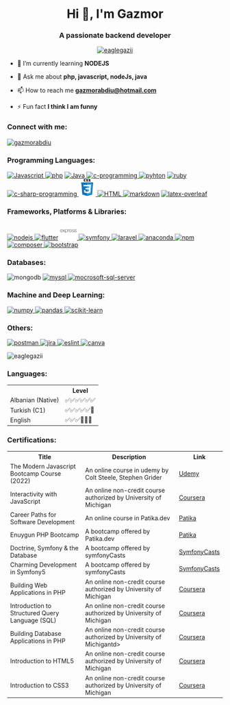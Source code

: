 <h1 align="center">Hi 👋, I'm Gazmor</h1>
<h3 align="center">A passionate backend developer</h3>


<p align="center"> <a href="https://github.com/ryo-ma/github-profile-trophy"><img src="https://github-profile-trophy.vercel.app/?username=eaglegazii" alt="eaglegazii" /></a> </p>


- 🌱 I’m currently learning **NODEJS**

- 💬 Ask me about **php, javascript, nodeJs, java**

- 📫 How to reach me **gazmorabdiu@hotmail.com**

- ⚡ Fun fact **I think I am funny**

<h3 align="left">Connect with me:</h3>
<p align="left">
<a href="https://linkedin.com/in/gazmorabdiu" target="blank"><img align="center" src="https://raw.githubusercontent.com/rahuldkjain/github-profile-readme-generator/master/src/images/icons/Social/linked-in-alt.svg" alt="gazmorabdiu" height="30" width="40" /></a>
</p>


<h3 align="left">Programming Languages: </h3>

<p align="left"><a href="https://developer.mozilla.org/en-US/docs/Web/JavaScript" target="_blank" rel="noreferrer"> <img src="https://upload.wikimedia.org/wikipedia/commons/6/6a/JavaScript-logo.png" alt="Javascript" width="40" height="40"/> </a> <a href="https://www.php.net/docs.php" target="_blank" rel="noreferrer"> <img src="https://upload.wikimedia.org/wikipedia/commons/thumb/2/27/PHP-logo.svg/711px-PHP-logo.svg.png?20180502235434" alt="php" width="80" height="40"/></a> <a href="https://docs.oracle.com/en/java/" target="_blank" rel="noreferrer"> <img src="https://upload.wikimedia.org/wikipedia/en/thumb/3/30/Java_programming_language_logo.svg/320px-Java_programming_language_logo.svg.png" alt="Java" width="30" height="40"/> </a> <a href="https://devdocs.io/c/" target="_blank" rel="noreferrer"> <img src="https://upload.wikimedia.org/wikipedia/commons/1/18/C_Programming_Language.svg" alt="c-programming" width="40" height="40"/> </a> <a href="https://docs.python.org/3/" target="_blank" rel="noreferrer"> <img src="https://upload.wikimedia.org/wikipedia/commons/thumb/c/c3/Python-logo-notext.svg/800px-Python-logo-notext.svg.png" alt="pyhton" width="40" height="40"/></a> <a href="https://www.ruby-lang.org/en/documentation/" target="_blank" rel="noreferrer"> <img src="https://upload.wikimedia.org/wikipedia/commons/thumb/7/73/Ruby_logo.svg/800px-Ruby_logo.svg.png" alt="ruby" width="40" height="40"/> </a> <a href="https://learn.microsoft.com/en-us/dotnet/csharp/" target="_blank" rel="noreferrer"> <img src="https://seeklogo.com/images/C/c-sharp-c-logo-02F17714BA-seeklogo.com.png" alt="c-sharp-programming" width="40" height="40"/> </a><a href="https://developer.mozilla.org/en-US/docs/Web/CSS" target="_blank" rel="noreferrer"> <img src="https://raw.githubusercontent.com/devicons/devicon/master/icons/css3/css3-original-wordmark.svg" alt="css3" width="40" height="40"/> </a><a href="https://developer.mozilla.org/en-US/docs/Glossary/HTML5" target="_blank" rel="noreferrer"> <img src="https://upload.wikimedia.org/wikipedia/commons/thumb/6/61/HTML5_logo_and_wordmark.svg/800px-HTML5_logo_and_wordmark.svg.png" alt="HTML" width="40" height="40"/> </a> <a href="https://www.markdownguide.org/basic-syntax/" target="_blank" rel="noreferrer"> <img src="https://upload.wikimedia.org/wikipedia/commons/thumb/4/48/Markdown-mark.svg/1024px-Markdown-mark.svg.png" alt="markdown" width="40" height="40"/></a> <a href="https://www.overleaf.com/learn" target="_blank" rel="noreferrer"> <img src="https://images.ctfassets.net/nrgyaltdicpt/2OlBbaO7oEFSmTVpreHlkb/66a1b6eb1a10b372557ddbdd0e7099c7/ologo_square_colour_green_bg.png" alt="latex-overleaf" width="40" height="40"/></a> </p>
  
  

<h3 align="left">Frameworks, Platforms & Libraries:</h3>



 <p align="left">  <a href="https://nodejs.org" target="_blank" rel="noreferrer"> <img src="https://upload.wikimedia.org/wikipedia/commons/thumb/d/d9/Node.js_logo.svg/1024px-Node.js_logo.svg.png" alt="nodejs" width="60" height="40"/> </a> <a href="https://flutter.dev" target="_blank" rel="noreferrer"> <img src="https://www.vectorlogo.zone/logos/flutterio/flutterio-icon.svg" alt="flutter" width="40" height="40"/></a> <a href="https://expressjs.com" target="_blank" rel="noreferrer"> <img src="https://raw.githubusercontent.com/devicons/devicon/master/icons/express/express-original-wordmark.svg" alt="express" width="40" height="40"/> </a>  <a href="https://symfony.com/doc/current/index.html" target="_blank" rel="noreferrer"> <img src="https://symfony.com/logos/symfony_black_03.png" alt="symfony" width="40" height="40"/> </a>   <a href="https://laravel.com/docs/9.x/installation" target="_blank" rel="noreferrer"> <img src="https://upload.wikimedia.org/wikipedia/commons/thumb/9/9a/Laravel.svg/800px-Laravel.svg.png" alt="laravel" width="40" height="40"/> </a> <a href="https://docs.anaconda.com/" target="_blank" rel="noreferrer"> <img src="https://upload.wikimedia.org/wikipedia/en/c/cd/Anaconda_Logo.png" alt="anaconda" width="60" height="40"/> </a>  <a href="https://docs.npmjs.com/" target="_blank" rel="noreferrer"> <img src="https://upload.wikimedia.org/wikipedia/commons/thumb/d/db/Npm-logo.svg/1920px-Npm-logo.svg.png" alt="npm" width="60" height="40"/> </a> <a href="https://getcomposer.org/doc/" target="_blank" rel="noreferrer"> <img src="https://upload.wikimedia.org/wikipedia/commons/2/26/Logo-composer-transparent.png" alt="composer" width="40" height="40"/> </a> <a href="https://getbootstrap.com/docs/5.2/getting-started/introduction/" target="_blank" rel="noreferrer"> <img src="https://upload.wikimedia.org/wikipedia/commons/thumb/b/b2/Bootstrap_logo.svg/800px-Bootstrap_logo.svg.png" alt="bootstrap" width="50" height="40"/> </a> 
  
  <p>
  
<h3 align="left">Databases:</h3>
<p align="left><a href="https://www.mongodb.com/docs/" target="_blank" rel="noreferrer"> <img src="https://upload.wikimedia.org/wikipedia/commons/thumb/9/93/MongoDB_Logo.svg/1920px-MongoDB_Logo.svg.png" alt="mongodb" width="100" height="40"/> </a> <a href="https://dev.mysql.com/doc/" target="_blank" rel="noreferrer"> <img src="https://upload.wikimedia.org/wikipedia/en/thumb/d/dd/MySQL_logo.svg/800px-MySQL_logo.svg.png" alt="mysql" width="60" height="40"/> </a> <a href="https://learn.microsoft.com/en-us/sql/sql-server/?view=sql-server-ver16" target="_blank" rel="noreferrer"> <img src="https://upload.wikimedia.org/wikipedia/de/8/8c/Microsoft_SQL_Server_Logo.svg" alt="mocrosoft-sql-server" width="60" height="40"/> </a>

</p>

<h3 align="left">Machine and Deep Learning:</h3><p align="left"> <a href="https://numpy.org/doc/" target="_blank" rel="noreferrer"> <img src="https://upload.wikimedia.org/wikipedia/commons/thumb/3/31/NumPy_logo_2020.svg/1280px-NumPy_logo_2020.svg.png" alt="numpy" width="80" height="40"/> </a> <a href="https://pandas.pydata.org/docs/reference/index.html" target="_blank" rel="noreferrer"> <img src="https://upload.wikimedia.org/wikipedia/commons/thumb/e/ed/Pandas_logo.svg/1920px-Pandas_logo.svg.png" alt="pandas" width="80" height="40"/> </a> <a href="https://scikit-learn.org/stable/" target="_blank" rel="noreferrer"> <img src="https://upload.wikimedia.org/wikipedia/commons/thumb/0/05/Scikit_learn_logo_small.svg/1024px-Scikit_learn_logo_small.svg.png" alt="scikit-learn" width="80" height="40"/> </a>

</p>

<h3 align="left">Others:</h3> <p align="left"> <a href="https://www.postman.com/api-documentation-tool/" target="_blank" rel="noreferrer"> <img src="https://upload.wikimedia.org/wikipedia/commons/c/c2/Postman_%28software%29.png" alt="postman" width="100" height="40"/> </a> <a href="https://confluence.atlassian.com/jira061" target="_blank" rel="noreferrer"> <img src="https://upload.wikimedia.org/wikipedia/commons/thumb/8/82/Jira_%28Software%29_logo.svg/1920px-Jira_%28Software%29_logo.svg.png" alt="jira" width="120" height="40"/> </a> <a href="https://eslint.org/docs/latest/" target="_blank" rel="noreferrer"> <img src="https://upload.wikimedia.org/wikipedia/commons/thumb/e/e3/ESLint_logo.svg/800px-ESLint_logo.svg.png" alt="eslint" width="40" height="40"/> </a> <a href="https://www.canva.com/" target="_blank" rel="noreferrer"> <img src="https://upload.wikimedia.org/wikipedia/en/thumb/3/3b/Canva_Logo.png/1920px-Canva_Logo.png" alt="canva" width="80" height="40"/> </a>


</p>
<p align="left"><img  src="https://github-readme-stats.vercel.app/api/top-langs?username=eaglegazii&show_icons=true&locale=en" alt="eaglegazii" /></p>



<h3 align="left">Languages:</h3>
<table>
  <tr>
    <th></th>
    <th>Level</th>    
  </tr>
  <tr>
    <td>Albanian (Native)</td>
    <td>✅✅✅✅✅✅</td>    
  </tr>
  <tr>
    <td>Turkish (C1)</td>
    <td>✅✅✅✅✅🔲</td>    
  </tr>
  <tr>
    <td>English</td>
    <td>✅✅✅🔲🔲🔲</td>    
  </tr>
</table>


<h3 align="left">Certifications:</h3>

<table>
  <tr>
    <th>Title</th>
    <th>Description</th> 
    <th>Link</th>    
  </tr>
  
   <tr>
    <td>The Modern Javascript Bootcamp Course (2022) </td>
    <td>An online course in udemy by Colt Steele, Stephen Grider</td>
    <td><a href="https://www.udemy.com/certificate/UC-1fc30246-2ad2-42b7-8ce5-b1036bac7371/">Udemy</a></td>    
    
  </tr>
     <tr>
    <td>Interactivity with JavaScript</td>
    <td>An online non-credit course authorized by University of Michigan </td>
    <td><a href="https://www.coursera.org/account/accomplishments/certificate/DL4UYK4ECFZ5">Coursera</a></td>    
    
  </tr>
  <tr>
    <td>Career Paths for Software Development </td>
    <td>An online course in Patika.dev</td>
    <td><a href="https://app.patika.dev/certificates/YLznNSZ">Patika</a></td>    
    
  </tr>
  
 
  
  <tr>
    <td>Enuygun PHP Bootcamp</td>
    <td>A bootcamp offered by Patika.dev</td>
    <td><a href="https://verified.sertifier.com/en/verify/22211095776243">Patika</a></td>    
    
  </tr>
   <tr>
    <td>Doctrine, Symfony & the Database</td>
    <td>A bootcamp offered by symfonyCasts</td>
    <td><a href="https://symfonycasts.com/certificates/776CEBA4C131">SymfonyCasts</a></td>    
    
  </tr>
   <tr>
    <td>Charming Development in Symfony5</td>
    <td>A bootcamp offered by symfonyCasts</td>
    <td><a href="https://symfonycasts.com/certificates/FB8BBE84C127">SymfonyCasts</a></td>    
    
  </tr>
 <tr>
    <td>Building Web Applications in PHP</td>
    <td>An online non-credit course authorized by University of Michigan</td>
    <td><a href="https://www.coursera.org/account/accomplishments/certificate/X9KDLG93GZ8T">Coursera</a></td>    
    
  </tr>
   <tr>
    <td>Introduction to Structured Query Language (SQL)</td>
    <td>An online non-credit course authorized by University of Michigan</td>
    <td><a href="https://www.coursera.org/account/accomplishments/certificate/ATANEHFUHJCV">Coursera</a></td>    
    
  </tr>
  <tr>
    <td>Building Database Applications in PHP</td>
    <td>An online non-credit course authorized by University of Michigantd>
    <td><a href="https://www.coursera.org/account/accomplishments/verify/SWTBKALS8XXK">Coursera</a></td>    
    
  </tr>
  
  <tr>
    <td>Introduction to HTML5</td>
    <td>An online non-credit course authorized by University of Michigan</td>
    <td><a href="https://www.coursera.org/account/accomplishments/certificate/PPMJ5GC7V2S7">Coursera</a></td>    
    
  </tr>

<tr>
    <td>Introduction to CSS3</td>
    <td>An online non-credit course authorized by University of Michigan</td>
    <td><a href="https://www.coursera.org/account/accomplishments/certificate/MNCVNLG6MKCK">Coursera</a></td>    
    
  </tr>
  
 
</table>

